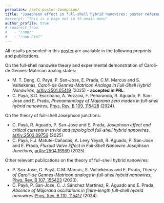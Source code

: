 ```yaml
---
permalink: /refs-poster-Josephson/
title: "Josephson effect in full-shell hybrid nanowires: poster references"
#excerpt: "This is a page not in th emain menu"
author_profile: true
# redirect_from: 
#   - "/nmp/"
#   - "/nmp.html"
---
```

All results presented in this [poster](https://carlosp24.github.io/files/Poster2025_04.pdf) are available in the following preprints and publications.

On the full-shell nanowire theory and experimental demonstration of Caroli-de Gennes-Matricon analog states:
+ M. T. Deng, C. Payá, P. San-Jose, E. Prada, C.M. Marcus and S. Vaitiekėnas, *Caroli-de Gennes-Matricon Analogs in Full-Shell Hybrid Nanowires*, [arXiv:2501.05419](https://arxiv.org/abs/2501.05419) (2025) - **accepted in PRL**.
+ C. Payá, S.D. Escribano, A. Vezzosi, F. Peñaranda, R. Aguado, P. San-Jose and E. Prada, *Phenomenology of Majorana zero modes in full-shell hybrid nanowires*, [Phys. Rev. B 109, 115428](https://doi.org/10.1103/PhysRevB.109.115428) (2024).

On the theory of full-shell Josephson junctions:
+ C. Payá, R. Aguado, P. San-Jose and E. Prada, *Josephson effect and critical currents in trivial and topological full-shell hybrid nanowires*, [arXiv:2503.09756](https://arxiv.org/abs/2503.09756) (2025)
+ C. Payá, F.J. Matute-Cañadas, A. Levy Yeyati, R. Aguado, P. San-Jose and E. Prada, *Fluxoid Valve Effect in Full-Shell Nanowire Josephson Junctions*, [arXiv:2504.16989](https://arxiv.org/abs/2504.16989) (2025).

Other relevant publications on the theory of full-shell hybrid nanowires:
+ P. San-Jose, C. Payá, C.M. Marcus, S. Vaitiekėnas and E. Prada, *Theory of Caroli-de Gennes-Matricon analogs in full-shell hybrid nanowires*, [Phys. Rev. B 107, 155423](https://doi.org/10.1103/PhysRevB.107.155423) (2023).
+ C. Payá, P. San-Jose, C. J. Sánchez Martínez, R. Aguado and E. Prada, *Absence of Majorana oscillations in finite-length full-shell hybrid nanowires* [Phys. Rev. B 110, 115417](https://doi.org/10.1103/PhysRevB.110.115417) (2024).
